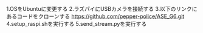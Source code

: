 1.OSをUbuntuに変更する
2.ラズパイにUSBカメラを接続する
3.以下のリンクにあるコードをクローンする
    https://github.com/pepper-police/ASE_G6.git
4.setup_raspi.shを実行する
5.send_stream.pyを実行する